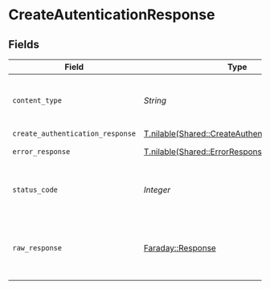 # CreateAutenticationResponse


## Fields

| Field                                                                                                  | Type                                                                                                   | Required                                                                                               | Description                                                                                            |
| ------------------------------------------------------------------------------------------------------ | ------------------------------------------------------------------------------------------------------ | ------------------------------------------------------------------------------------------------------ | ------------------------------------------------------------------------------------------------------ |
| `content_type`                                                                                         | *String*                                                                                               | :heavy_check_mark:                                                                                     | HTTP response content type for this operation                                                          |
| `create_authentication_response`                                                                       | [T.nilable(Shared::CreateAuthenticationResponse)](../../models/shared/createauthenticationresponse.md) | :heavy_minus_sign:                                                                                     | OK                                                                                                     |
| `error_response`                                                                                       | [T.nilable(Shared::ErrorResponse)](../../models/shared/errorresponse.md)                               | :heavy_minus_sign:                                                                                     | Bad Request                                                                                            |
| `status_code`                                                                                          | *Integer*                                                                                              | :heavy_check_mark:                                                                                     | HTTP response status code for this operation                                                           |
| `raw_response`                                                                                         | [Faraday::Response](https://www.rubydoc.info/gems/faraday/Faraday/Response)                            | :heavy_check_mark:                                                                                     | Raw HTTP response; suitable for custom response parsing                                                |